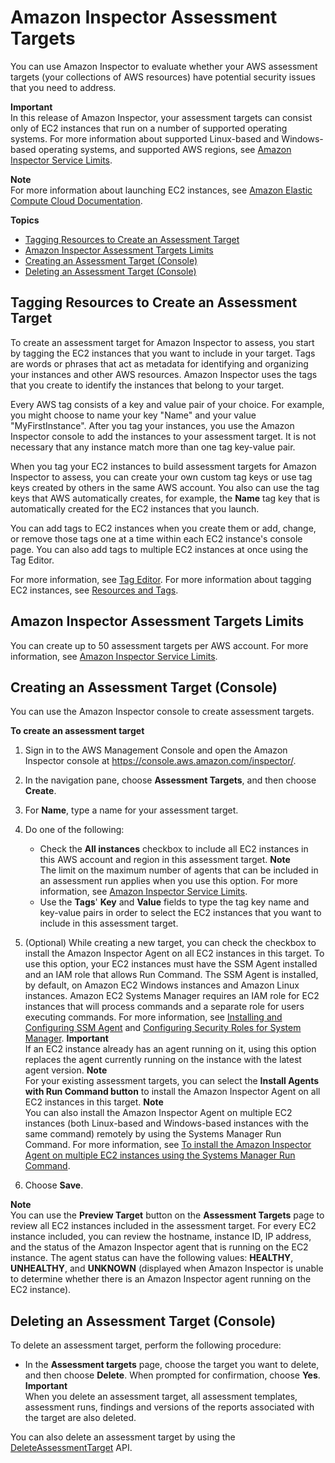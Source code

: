 # Amazon Inspector Assessment Targets<a name="inspector_applications"></a>

You can use Amazon Inspector to evaluate whether your AWS assessment targets \(your collections of AWS resources\) have potential security issues that you need to address\. 

**Important**  
In this release of Amazon Inspector, your assessment targets can consist only of EC2 instances that run on a number of supported operating systems\. For more information about supported Linux\-based and Windows\-based operating systems, and supported AWS regions, see [Amazon Inspector Service Limits](inspector_limits.md)\. 

**Note**  
For more information about launching EC2 instances, see [ Amazon Elastic Compute Cloud Documentation](https://aws.amazon.com/documentation/ec2/)\. 

**Topics**
+ [Tagging Resources to Create an Assessment Target](#tagging)
+ [Amazon Inspector Assessment Targets Limits](#inspector-application-limits)
+ [Creating an Assessment Target \(Console\)](#create_application_via_console)
+ [Deleting an Assessment Target \(Console\)](#delete_assessment_target_via_console)

## Tagging Resources to Create an Assessment Target<a name="tagging"></a>

To create an assessment target for Amazon Inspector to assess, you start by tagging the EC2 instances that you want to include in your target\. Tags are words or phrases that act as metadata for identifying and organizing your instances and other AWS resources\. Amazon Inspector uses the tags that you create to identify the instances that belong to your target\. 

Every AWS tag consists of a key and value pair of your choice\. For example, you might choose to name your key "Name" and your value "MyFirstInstance"\. After you tag your instances, you use the Amazon Inspector console to add the instances to your assessment target\. It is not necessary that any instance match more than one tag key\-value pair\.

When you tag your EC2 instances to build assessment targets for Amazon Inspector to assess, you can create your own custom tag keys or use tag keys created by others in the same AWS account\. You also can use the tag keys that AWS automatically creates, for example, the **Name** tag key that is automatically created for the EC2 instances that you launch\.

You can add tags to EC2 instances when you create them or add, change, or remove those tags one at a time within each EC2 instance's console page\. You can also add tags to multiple EC2 instances at once using the Tag Editor\.

For more information, see [ Tag Editor](http://docs.aws.amazon.com/awsconsolehelpdocs/latest/gsg/tag-editor.html)\. For more information about tagging EC2 instances, see [Resources and Tags](http://docs.aws.amazon.com/AWSEC2/latest/UserGuide/EC2_Resources.html)\.

## Amazon Inspector Assessment Targets Limits<a name="inspector-application-limits"></a>

You can create up to 50 assessment targets per AWS account\. For more information, see [Amazon Inspector Service Limits](inspector_limits.md)\. 

## Creating an Assessment Target \(Console\)<a name="create_application_via_console"></a>

 You can use the Amazon Inspector console to create assessment targets\.

**To create an assessment target**

1. Sign in to the AWS Management Console and open the Amazon Inspector console at [https://console\.aws\.amazon\.com/inspector/](https://console.aws.amazon.com/inspector/)\.

1. In the navigation pane, choose **Assessment Targets**, and then choose **Create**\.

1. For **Name**, type a name for your assessment target\.

1. Do one of the following:
   + Check the **All instances** checkbox to include all EC2 instances in this AWS account and region in this assessment target\.
**Note**  
The limit on the maximum number of agents that can be included in an assessment run applies when you use this option\. For more information, see [Amazon Inspector Service Limits](inspector_limits.md)\.
   + Use the **Tags**' **Key** and **Value** fields to type the tag key name and key\-value pairs in order to select the EC2 instances that you want to include in this assessment target\.

1. \(Optional\) While creating a new target, you can check the checkbox to install the Amazon Inspector Agent on all EC2 instances in this target\. To use this option, your EC2 instances must have the SSM Agent installed and an IAM role that allows Run Command\. The SSM Agent is installed, by default, on Amazon EC2 Windows instances and Amazon Linux instances\. Amazon EC2 Systems Manager requires an IAM role for EC2 instances that will process commands and a separate role for users executing commands\. For more information, see [Installing and Configuring SSM Agent](http://docs.aws.amazon.com/systems-manager/latest/userguide/ssm-agent.html) and [Configuring Security Roles for System Manager](http://docs.aws.amazon.com/systems-manager/latest/userguide/systems-manager-access.html)\. 
**Important**  
If an EC2 instance already has an agent running on it, using this option replaces the agent currently running on the instance with the latest agent version\.
**Note**  
For your existing assessment targets, you can select the **Install Agents with Run Command button** to install the Amazon Inspector Agent on all EC2 instances in this target\.
**Note**  
You can also install the Amazon Inspector Agent on multiple EC2 instances \(both Linux\-based and Windows\-based instances with the same command\) remotely by using the Systems Manager Run Command\. For more information, see [To install the Amazon Inspector Agent on multiple EC2 instances using the Systems Manager Run Command](inspector_installing-uninstalling-agents.md#install-run-command)\. 

1. Choose **Save**\.

**Note**  
You can use the **Preview Target** button on the **Assessment Targets** page to review all EC2 instances included in the assessment target\. For every EC2 instance included, you can review the hostname, instance ID, IP address, and the status of the Amazon Inspector agent that is running on the EC2 instance\. The agent status can have the following values: **HEALTHY**, **UNHEALTHY**, and **UNKNOWN** \(displayed when Amazon Inspector is unable to determine whether there is an Amazon Inspector agent running on the EC2 instance\)\.

## Deleting an Assessment Target \(Console\)<a name="delete_assessment_target_via_console"></a>

To delete an assessment target, perform the following procedure:
+ In the **Assessment targets** page, choose the target you want to delete, and then choose **Delete**\. When prompted for confirmation, choose **Yes**\.
**Important**  
When you delete an assessment target, all assessment templates, assessment runs, findings and versions of the reports associated with the target are also deleted\.

You can also delete an assessment target by using the [DeleteAssessmentTarget](https://docs.aws.amazon.com/inspector/latest/APIReference/API_DeleteAssessmentTarget.html) API\. 
